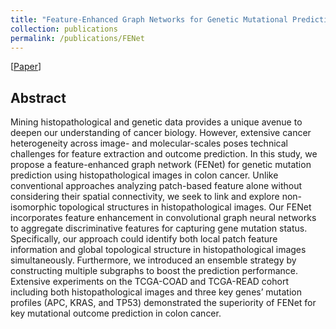 ```yaml
---
title: "Feature-Enhanced Graph Networks for Genetic Mutational Prediction Using Histopathological Images in Colon Cancer" 
collection: publications
permalink: /publications/FENet
---
```

[[Paper](https://link.springer.com/chapter/10.1007/978-3-030-59713-9_29)]

## Abstract
Mining histopathological and genetic data provides a unique avenue to deepen our understanding of cancer biology. However, extensive cancer heterogeneity across image- and molecular-scales poses technical challenges for feature extraction and outcome prediction. In this study, we propose a feature-enhanced graph network (FENet) for genetic mutation prediction using histopathological images in colon cancer. Unlike conventional approaches analyzing patch-based feature alone without considering their spatial connectivity, we seek to link and explore non-isomorphic topological structures in histopathological images. Our FENet incorporates feature enhancement in convolutional graph neural networks to aggregate discriminative features for capturing gene mutation status. Specifically, our approach could identify both local patch feature information and global topological structure in histopathological images simultaneously. Furthermore, we introduced an ensemble strategy by constructing multiple subgraphs to boost the prediction performance. Extensive experiments on the TCGA-COAD and TCGA-READ cohort including both histopathological images and three key genes’ mutation profiles (APC, KRAS, and TP53) demonstrated the superiority of FENet for key mutational outcome prediction in colon cancer.
